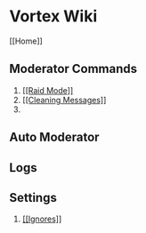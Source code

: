# Vortex Wiki
[[Home]]
## Moderator Commands
1. [[[Raid Mode]]](RaidMode)
2. [[[Cleaning Messages]]](Clean)
3. 
## Auto Moderator
## Logs
## Settings
1. [[[Ignores]]](Ignore)